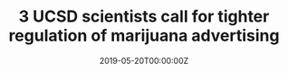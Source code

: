 ---
date: '2019-05-20T00:00:00Z'
external_link: https://web.archive.org/web/20210616060108/https://www.sandiegouniontribune.com/news/public-safety/story/2019-05-19/uc-san-diego-calls-for-tighter-regulation-of-marijuana-advertising
image:
  focal_point: Smart
original_link: https://www.sandiegouniontribune.com/news/public-safety/story/2019-05-19/uc-san-diego-calls-for-tighter-regulation-of-marijuana-advertising
summary: John W. Ayers Jr., Theodore Caputi, and Eric C. Leas said that misleading
  advertising can be found throughout the for-profit marijuana industry. But the three
  physicians were especially critical of MedMen Enterprises,a Culver City-based company
  that operates in many states, and in many cities, including San Diego. "Health and
  medicine are implied in the name of this company, even though a majority of MedMens
  stores sell recreational marijuana," the physicians state in the viewpoint article.
  Many doctors, including some at UC San Diego Health, prescribe cannabis to help
  some patients cope with chronic pain. And UCSD is currently doing a small clinical
  trial to see if CBD can alleviate severe autism in children.
title: 3 UCSD scientists call for tighter regulation of marijuana advertising
---